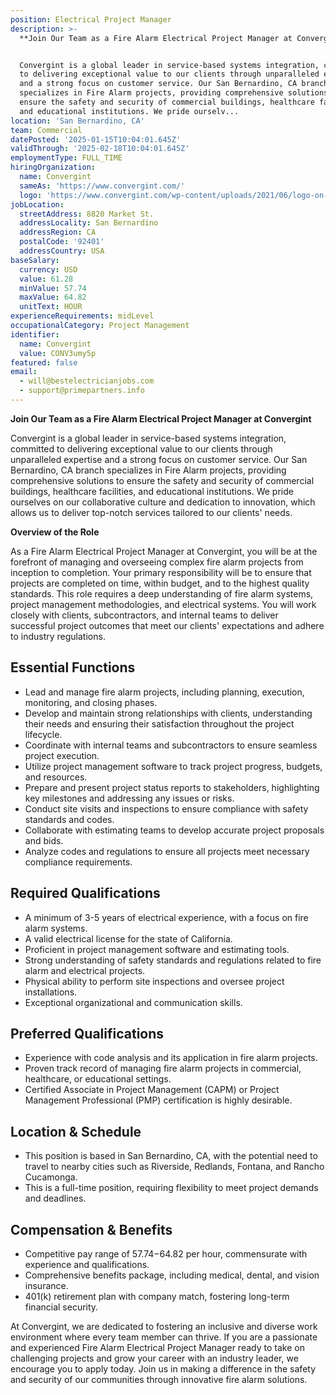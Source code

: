 ```yaml
---
position: Electrical Project Manager
description: >-
  **Join Our Team as a Fire Alarm Electrical Project Manager at Convergint**


  Convergint is a global leader in service-based systems integration, committed
  to delivering exceptional value to our clients through unparalleled expertise
  and a strong focus on customer service. Our San Bernardino, CA branch
  specializes in Fire Alarm projects, providing comprehensive solutions to
  ensure the safety and security of commercial buildings, healthcare facilities,
  and educational institutions. We pride ourselv...
location: 'San Bernardino, CA'
team: Commercial
datePosted: '2025-01-15T10:04:01.645Z'
validThrough: '2025-02-18T10:04:01.645Z'
employmentType: FULL_TIME
hiringOrganization:
  name: Convergint
  sameAs: 'https://www.convergint.com/'
  logo: 'https://www.convergint.com/wp-content/uploads/2021/06/logo-on-dark-blue.png'
jobLocation:
  streetAddress: 8820 Market St.
  addressLocality: San Bernardino
  addressRegion: CA
  postalCode: '92401'
  addressCountry: USA
baseSalary:
  currency: USD
  value: 61.28
  minValue: 57.74
  maxValue: 64.82
  unitText: HOUR
experienceRequirements: midLevel
occupationalCategory: Project Management
identifier:
  name: Convergint
  value: CONV3umy5p
featured: false
email:
  - will@bestelectricianjobs.com
  - support@primepartners.info
---
```




**Join Our Team as a Fire Alarm Electrical Project Manager at Convergint**

Convergint is a global leader in service-based systems integration, committed to delivering exceptional value to our clients through unparalleled expertise and a strong focus on customer service. Our San Bernardino, CA branch specializes in Fire Alarm projects, providing comprehensive solutions to ensure the safety and security of commercial buildings, healthcare facilities, and educational institutions. We pride ourselves on our collaborative culture and dedication to innovation, which allows us to deliver top-notch services tailored to our clients' needs.

**Overview of the Role**

As a Fire Alarm Electrical Project Manager at Convergint, you will be at the forefront of managing and overseeing complex fire alarm projects from inception to completion. Your primary responsibility will be to ensure that projects are completed on time, within budget, and to the highest quality standards. This role requires a deep understanding of fire alarm systems, project management methodologies, and electrical systems. You will work closely with clients, subcontractors, and internal teams to deliver successful project outcomes that meet our clients' expectations and adhere to industry regulations.

## Essential Functions

- Lead and manage fire alarm projects, including planning, execution, monitoring, and closing phases.
- Develop and maintain strong relationships with clients, understanding their needs and ensuring their satisfaction throughout the project lifecycle.
- Coordinate with internal teams and subcontractors to ensure seamless project execution.
- Utilize project management software to track project progress, budgets, and resources.
- Prepare and present project status reports to stakeholders, highlighting key milestones and addressing any issues or risks.
- Conduct site visits and inspections to ensure compliance with safety standards and codes.
- Collaborate with estimating teams to develop accurate project proposals and bids.
- Analyze codes and regulations to ensure all projects meet necessary compliance requirements.

## Required Qualifications

- A minimum of 3-5 years of electrical experience, with a focus on fire alarm systems.
- A valid electrical license for the state of California.
- Proficient in project management software and estimating tools.
- Strong understanding of safety standards and regulations related to fire alarm and electrical projects.
- Physical ability to perform site inspections and oversee project installations.
- Exceptional organizational and communication skills.

## Preferred Qualifications

- Experience with code analysis and its application in fire alarm projects.
- Proven track record of managing fire alarm projects in commercial, healthcare, or educational settings.
- Certified Associate in Project Management (CAPM) or Project Management Professional (PMP) certification is highly desirable.

## Location & Schedule

- This position is based in San Bernardino, CA, with the potential need to travel to nearby cities such as Riverside, Redlands, Fontana, and Rancho Cucamonga.
- This is a full-time position, requiring flexibility to meet project demands and deadlines.

## Compensation & Benefits

- Competitive pay range of $57.74-$64.82 per hour, commensurate with experience and qualifications.
- Comprehensive benefits package, including medical, dental, and vision insurance.
- 401(k) retirement plan with company match, fostering long-term financial security.

At Convergint, we are dedicated to fostering an inclusive and diverse work environment where every team member can thrive. If you are a passionate and experienced Fire Alarm Electrical Project Manager ready to take on challenging projects and grow your career with an industry leader, we encourage you to apply today. Join us in making a difference in the safety and security of our communities through innovative fire alarm solutions.
